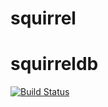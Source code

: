 # squirrel

squirreldb
=======
[![Build Status](https://travis-ci.org/squirreldb/squirrel.svg?branch=master)](https://travis-ci.org/squirreldb/squirrel)

